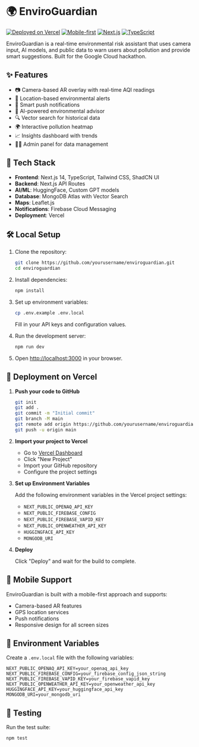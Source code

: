 # 🌍 EnviroGuardian

[![Deployed on Vercel](https://img.shields.io/badge/Deployed%20on-Vercel-black)](https://vercel.com)
[![Mobile-first](https://img.shields.io/badge/Mobile--first-Yes-green)](https://enviroguardian.app)
[![Next.js](https://img.shields.io/badge/Next.js-14.2.30-black)](https://nextjs.org)
[![TypeScript](https://img.shields.io/badge/TypeScript-5.8.3-blue)](https://www.typescriptlang.org)

EnviroGuardian is a real-time environmental risk assistant that uses camera input, AI models, and public data to warn users about pollution and provide smart suggestions. Built for the Google Cloud hackathon.

## ✨ Features

- 📷 Camera-based AR overlay with real-time AQI readings
- 📍 Location-based environmental alerts
- 🔔 Smart push notifications
- 🧠 AI-powered environmental advisor
- 🔍 Vector search for historical data
- 🌍 Interactive pollution heatmap
- 📈 Insights dashboard with trends
- 👨‍💼 Admin panel for data management

## 🚀 Tech Stack

- **Frontend**: Next.js 14, TypeScript, Tailwind CSS, ShadCN UI
- **Backend**: Next.js API Routes
- **AI/ML**: HuggingFace, Custom GPT models
- **Database**: MongoDB Atlas with Vector Search
- **Maps**: Leaflet.js
- **Notifications**: Firebase Cloud Messaging
- **Deployment**: Vercel

## 🛠️ Local Setup

1. Clone the repository:
   ```bash
   git clone https://github.com/yourusername/enviroguardian.git
   cd enviroguardian
   ```

2. Install dependencies:
   ```bash
   npm install
   ```

3. Set up environment variables:
   ```bash
   cp .env.example .env.local
   ```
   Fill in your API keys and configuration values.

4. Run the development server:
   ```bash
   npm run dev
   ```

5. Open [http://localhost:3000](http://localhost:3000) in your browser.

## 🚀 Deployment on Vercel

1. **Push your code to GitHub**

   ```bash
   git init
   git add .
   git commit -m "Initial commit"
   git branch -M main
   git remote add origin https://github.com/yourusername/enviroguardian.git
   git push -u origin main
   ```

2. **Import your project to Vercel**

   - Go to [Vercel Dashboard](https://vercel.com/dashboard)
   - Click "New Project"
   - Import your GitHub repository
   - Configure the project settings

3. **Set up Environment Variables**

   Add the following environment variables in the Vercel project settings:

   - `NEXT_PUBLIC_OPENAQ_API_KEY`
   - `NEXT_PUBLIC_FIREBASE_CONFIG`
   - `NEXT_PUBLIC_FIREBASE_VAPID_KEY`
   - `NEXT_PUBLIC_OPENWEATHER_API_KEY`
   - `HUGGINGFACE_API_KEY`
   - `MONGODB_URI`

4. **Deploy**

   Click "Deploy" and wait for the build to complete.

## 📱 Mobile Support

EnviroGuardian is built with a mobile-first approach and supports:
- Camera-based AR features
- GPS location services
- Push notifications
- Responsive design for all screen sizes

## 🔐 Environment Variables

Create a `.env.local` file with the following variables:

```env
NEXT_PUBLIC_OPENAQ_API_KEY=your_openaq_api_key
NEXT_PUBLIC_FIREBASE_CONFIG=your_firebase_config_json_string
NEXT_PUBLIC_FIREBASE_VAPID_KEY=your_firebase_vapid_key
NEXT_PUBLIC_OPENWEATHER_API_KEY=your_openweather_api_key
HUGGINGFACE_API_KEY=your_huggingface_api_key
MONGODB_URI=your_mongodb_uri
```

## 🧪 Testing

Run the test suite:
```bash
npm test
```

